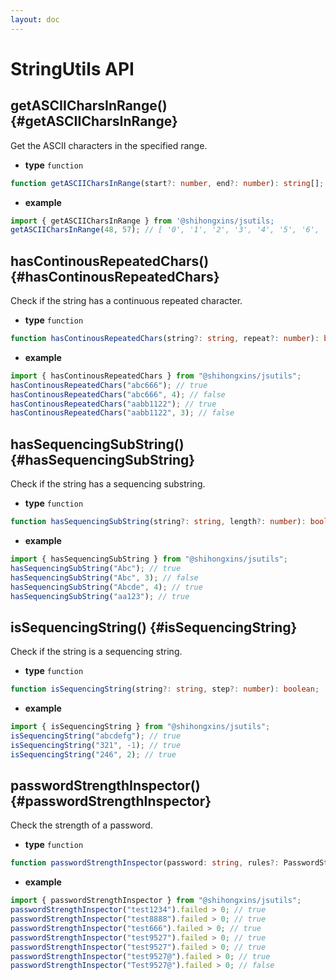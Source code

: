 ```yaml
---
layout: doc
---
```


# StringUtils API

## getASCIICharsInRange() {#getASCIICharsInRange}

Get the ASCII characters in the specified range.

- **type** `function`

```ts
function getASCIICharsInRange(start?: number, end?: number): string[];
```

- **example**

```ts
import { getASCIICharsInRange } from '@shihongxins/jsutils;
getASCIICharsInRange(48, 57); // [ '0', '1', '2', '3', '4', '5', '6', '7', '8', '9' ]
```

## hasContinousRepeatedChars() {#hasContinousRepeatedChars}

Check if the string has a continuous repeated character.

- **type** `function`

```ts
function hasContinousRepeatedChars(string?: string, repeat?: number): boolean;
```

- **example**

```ts
import { hasContinousRepeatedChars } from "@shihongxins/jsutils";
hasContinousRepeatedChars("abc666"); // true
hasContinousRepeatedChars("abc666", 4); // false
hasContinousRepeatedChars("aabb1122"); // true
hasContinousRepeatedChars("aabb1122", 3); // false
```

## hasSequencingSubString() {#hasSequencingSubString}

Check if the string has a sequencing substring.

- **type** `function`

```ts
function hasSequencingSubString(string?: string, length?: number): boolean;
```

- **example**

```ts
import { hasSequencingSubString } from "@shihongxins/jsutils";
hasSequencingSubString("Abc"); // true
hasSequencingSubString("Abc", 3); // false
hasSequencingSubString("Abcde", 4); // true
hasSequencingSubString("aa123"); // true
```

## isSequencingString() {#isSequencingString}

Check if the string is a sequencing string.

- **type** `function`

```ts
function isSequencingString(string?: string, step?: number): boolean;
```

- **example**

```ts
import { isSequencingString } from "@shihongxins/jsutils";
isSequencingString("abcdefg"); // true
isSequencingString("321", -1); // true
isSequencingString("246", 2); // true
```

## passwordStrengthInspector() {#passwordStrengthInspector}

Check the strength of a password.

- **type** `function`

```ts
function passwordStrengthInspector(password: string, rules?: PasswordStrengthRules): PasswordStrengthResult;
```

- **example**

```ts
import { passwordStrengthInspector } from "@shihongxins/jsutils";
passwordStrengthInspector("test1234").failed > 0; // true
passwordStrengthInspector("test8888").failed > 0; // true
passwordStrengthInspector("test666").failed > 0; // true
passwordStrengthInspector("test9527").failed > 0; // true
passwordStrengthInspector("test9527").failed > 0; // true
passwordStrengthInspector("test9527@").failed > 0; // true
passwordStrengthInspector("Test9527@").failed > 0; // false
```
